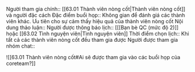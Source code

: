 Người tham gia chính:: [[63.01 Thành viên nòng cốt|Thành viên nòng cốt]] và người đặc cách
Đặc điểm buổi họp:: Không gian để đánh giá các thành viên khác. Ưu tiên cho sự cảm thấy hiệu quả của thành viên nòng cốt
Nội dung thảo luận:: 
Người được thông báo lịch:: [[[Bạn bè QC (mức độ 2)]] hoặc [[63.02 Tình nguyện viên|Tình nguyện viên]]
Thời điểm chọn lịch:: Khi tất cả các thành viên nòng cốt đều tham gia được
Người được tham gia nhóm chat::

![[63.01 Thành viên nòng cốt#Ai sẽ được tham gia vào các buổi họp của coreteam?]]
